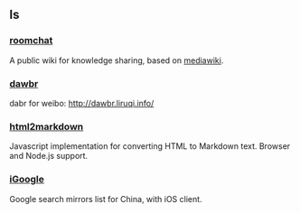 ## ls

### [roomchat](http://roomchat.im/)
A public wiki for knowledge sharing, based on [mediawiki](https://www.mediawiki.org/).

### [dawbr](https://github.com/liruqi/dawbr)
dabr for weibo: http://dawbr.liruqi.info/

### [html2markdown](https://liruqi.github.io/html2markdown/)
Javascript implementation for converting HTML to Markdown text. Browser and Node.js support.

### [iGoogle](http://nav.liruqi.info/iGoogle/)
Google search mirrors list for China, with iOS client.